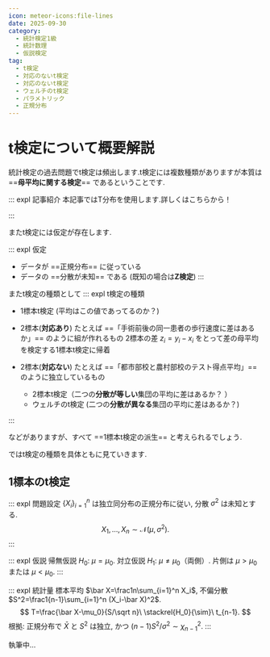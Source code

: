 ```yaml
---
icon: meteor-icons:file-lines
date: 2025-09-30
category:
  - 統計検定1級
  - 統計数理
  - 仮説検定
tag:
  - t検定
  - 対応のないt検定
  - 対応のないt検定
  - ウェルチのt検定
  - パラメトリック
  - 正規分布
---
```



# t検定について概要解説

統計検定の過去問題でt検定は頻出します.t検定には複数種類がありますが本質は ==**母平均に関する検定**== であるということです.

::: expl 記事紹介
本記事ではT分布を使用します.詳しくはこちらから！
<div class="vp-card-container">
<VPCard
  title="Ｔ分布の性質"
  desc="期待値・分散・導出"
  link="/posts/probability_distribution/t.html"
/>
</div>
:::


またt検定には仮定が存在します.

::: expl 仮定
- データが ==正規分布== に従っている
- データの ==分散が未知== である (既知の場合は**Z検定**) 
:::

またt検定の種類として
::: expl t検定の種類
- 1標本t検定 (平均はこの値であってるのか？)

- 2標本(**対応あり**)
  たとえば ==「手術前後の同一患者の歩行速度に差はあるか」== のように組が作れるもの
  2標本の差 $z_i = y_i - x_i$ をとって差の母平均を検定する1標本t検定に帰着


- 2標本(**対応ない**)
  たとえば ==「都市部校と農村部校のテスト得点平均」== のように独立しているもの
  - 2標本t検定（二つの**分散が等しい**集団の平均に差はあるか？ ）
  - ウェルチのt検定 (二つの**分散が異なる**集団の平均に差はあるか？)

:::

などがありますが、すべて ==1標本t検定の派生== と考えられるでしょう.

ではt検定の種類を具体ともに見ていきます.

## 1標本のt検定

::: expl 問題設定
$\{X_i\}_{i=1}^n$ は独立同分布の正規分布に従い, 分散 $\sigma^2$ は未知とする.
$$
X_1,\dots,X_n \sim \mathcal{N}(\mu,\sigma^2).
$$
:::

::: expl 仮説
帰無仮説 $H_0:\ \mu=\mu_0$.
対立仮説 $H_1:\ \mu\ne\mu_0$（両側）. 片側は $\mu>\mu_0$ または $\mu<\mu_0$.
:::

::: expl 統計量
標本平均 $\bar X=\frac1n\sum_{i=1}^n X_i$, 不偏分散 $S^2=\frac1{n-1}\sum_{i=1}^n (X_i-\bar X)^2$.
$$
T=\frac{\bar X-\mu_0}{S/\sqrt n}\ \stackrel{H_0}{\sim}\ t_{n-1}.
$$
根拠: 正規分布で $\bar X$ と $S^2$ は独立, かつ $(n-1)S^2/\sigma^2\sim\chi^2_{n-1}$.
:::

執筆中...